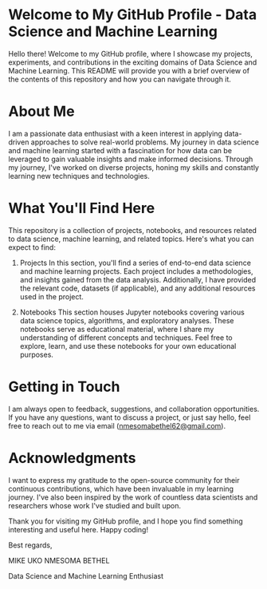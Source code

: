 # Welcome to My GitHub Profile - Data Science and Machine Learning

Hello there! Welcome to my GitHub profile, where I showcase my projects, experiments, and contributions in the exciting domains of Data Science and Machine Learning. This README will provide you with a brief overview of the contents of this repository and how you can navigate through it.

# About Me
I am a passionate data enthusiast with a keen interest in applying data-driven approaches to solve real-world problems. My journey in data science and machine learning started with a fascination for how data can be leveraged to gain valuable insights and make informed decisions. Through my journey, I've worked on diverse projects, honing my skills and constantly learning new techniques and technologies.

# What You'll Find Here
This repository is a collection of projects, notebooks, and resources related to data science, machine learning, and related topics. Here's what you can expect to find:

1. Projects
In this section, you'll find a series of end-to-end data science and machine learning projects. Each project includes a methodologies, and insights gained from the data analysis. Additionally, I have provided the relevant code, datasets (if applicable), and any additional resources used in the project.

2. Notebooks
This section houses Jupyter notebooks covering various data science topics, algorithms, and exploratory analyses. These notebooks serve as educational material, where I share my understanding of different concepts and techniques. Feel free to explore, learn, and use these notebooks for your own educational purposes.



# Getting in Touch
I am always open to feedback, suggestions, and collaboration opportunities. If you have any questions, want to discuss a project, or just say hello, feel free to reach out to me via email (nmesomabethel62@gmail.com).

# Acknowledgments
I want to express my gratitude to the open-source community for their continuous contributions, which have been invaluable in my learning journey. I've also been inspired by the work of countless data scientists and researchers whose work I've studied and built upon.

Thank you for visiting my GitHub profile, and I hope you find something interesting and useful here. Happy coding!

Best regards,

MIKE UKO NMESOMA BETHEL

Data Science and Machine Learning Enthusiast






